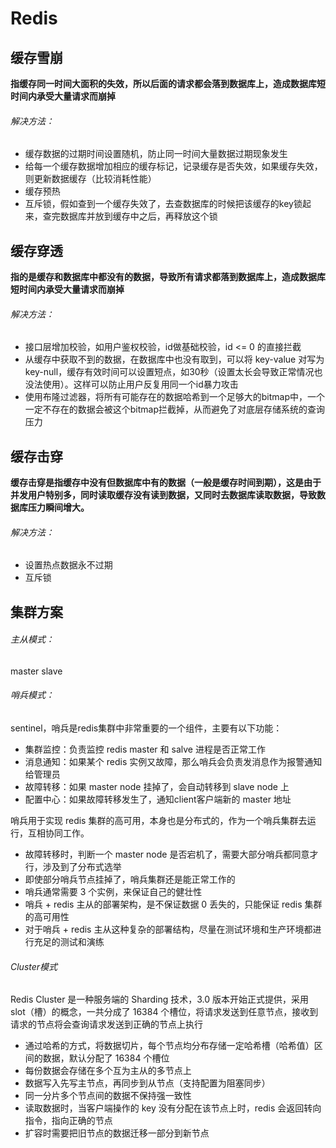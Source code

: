 # Redis



## 缓存雪崩

**指缓存同一时间大面积的失效，所以后面的请求都会落到数据库上，造成数据库短时间内承受大量请求而崩掉**

###### 解决方法：

- 缓存数据的过期时间设置随机，防止同一时间大量数据过期现象发生
- 给每一个缓存数据增加相应的缓存标记，记录缓存是否失效，如果缓存失效，则更新数据缓存（比较消耗性能）
- 缓存预热
- 互斥锁，假如查到一个缓存失效了，去查数据库的时候把该缓存的key锁起来，查完数据库并放到缓存中之后，再释放这个锁

## 缓存穿透

**指的是缓存和数据库中都没有的数据，导致所有请求都落到数据库上，造成数据库短时间内承受大量请求而崩掉**

###### 解决方法：

- 接口层增加校验，如用户鉴权校验，id做基础校验，id <= 0 的直接拦截
- 从缓存中获取不到的数据，在数据库中也没有取到，可以将 key-value 对写为 key-null，缓存有效时间可以设置短点，如30秒（设置太长会导致正常情况也没法使用）。这样可以防止用户反复用同一个id暴力攻击
- 使用布隆过滤器，将所有可能存在的数据哈希到一个足够大的bitmap中，一个一定不存在的数据会被这个bitmap拦截掉，从而避免了对底层存储系统的查询压力

## 缓存击穿

**缓存击穿是指缓存中没有但数据库中有的数据（一般是缓存时间到期），这是由于并发用户特别多，同时读取缓存没有读到数据，又同时去数据库读取数据，导致数据库压力瞬间增大。**

###### 解决方法：

- 设置热点数据永不过期
- 互斥锁



## 集群方案



###### 主从模式：

master slave



###### 哨兵模式：

sentinel，哨兵是redis集群中非常重要的一个组件，主要有以下功能：

- 集群监控：负责监控 redis master 和 salve 进程是否正常工作
- 消息通知：如果某个 redis 实例又故障，那么哨兵会负责发消息作为报警通知给管理员
- 故障转移：如果 master node 挂掉了，会自动转移到 slave node 上
- 配置中心：如果故障转移发生了，通知client客户端新的 master 地址

哨兵用于实现 redis 集群的高可用，本身也是分布式的，作为一个哨兵集群去运行，互相协同工作。

- 故障转移时，判断一个 master node 是否宕机了，需要大部分哨兵都同意才行，涉及到了分布式选举
- 即使部分哨兵节点挂掉了，哨兵集群还是能正常工作的
- 哨兵通常需要 3 个实例，来保证自己的健壮性
- 哨兵 + redis 主从的部署架构，是不保证数据 0 丢失的，只能保证 redis 集群的高可用性
- 对于哨兵 + redis 主从这种复杂的部署结构，尽量在测试环境和生产环境都进行充足的测试和演练



###### Cluster模式

Redis Cluster 是一种服务端的 Sharding 技术，3.0 版本开始正式提供，采用 slot（槽）的概念，一共分成了 16384 个槽位，将请求发送到任意节点，接收到请求的节点将会查询请求发送到正确的节点上执行

- 通过哈希的方式，将数据切片，每个节点均分布存储一定哈希槽（哈希值）区间的数据，默认分配了 16384 个槽位
- 每份数据会存储在多个互为主从的多节点上
- 数据写入先写主节点，再同步到从节点（支持配置为阻塞同步）
- 同一分片多个节点间的数据不保持强一致性
- 读取数据时，当客户端操作的 key 没有分配在该节点上时，redis 会返回转向指令，指向正确的节点
- 扩容时需要把旧节点的数据迁移一部分到新节点





 







































